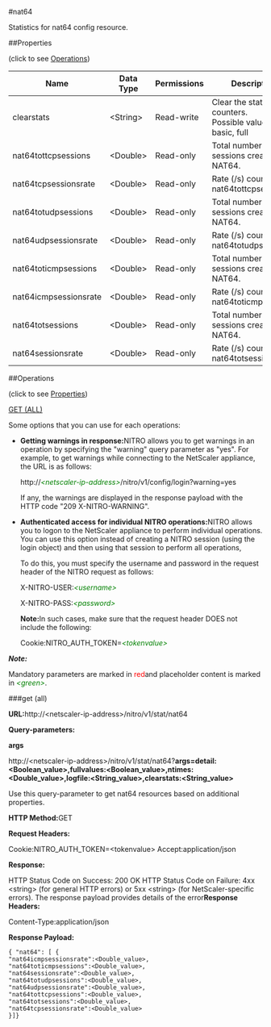 #nat64

Statistics for nat64 config resource.


##Properties 
<span>(click to see [Operations](#opera))</span>


<table><thead><tr><th>Name</th><th>Data Type</th><th>Permissions</th><th>Description</th></tr></thead><tbody><tr><td>clearstats</td><td>&lt;String></td><td>Read-write</td><td>Clear the statsistics / counters.<br>Possible values = basic, full</td></tr><tr><td>nat64tottcpsessions</td><td>&lt;Double></td><td>Read-only</td><td>Total number of TCP sessions created by NAT64.</td></tr><tr><td>nat64tcpsessionsrate</td><td>&lt;Double></td><td>Read-only</td><td>Rate (/s) counter for nat64tottcpsessions</td></tr><tr><td>nat64totudpsessions</td><td>&lt;Double></td><td>Read-only</td><td>Total number of UDP sessions created by NAT64.</td></tr><tr><td>nat64udpsessionsrate</td><td>&lt;Double></td><td>Read-only</td><td>Rate (/s) counter for nat64totudpsessions</td></tr><tr><td>nat64toticmpsessions</td><td>&lt;Double></td><td>Read-only</td><td>Total number of ICMP sessions created by NAT64.</td></tr><tr><td>nat64icmpsessionsrate</td><td>&lt;Double></td><td>Read-only</td><td>Rate (/s) counter for nat64toticmpsessions</td></tr><tr><td>nat64totsessions</td><td>&lt;Double></td><td>Read-only</td><td>Total number of sessions created by NAT64.</td></tr><tr><td>nat64sessionsrate</td><td>&lt;Double></td><td>Read-only</td><td>Rate (/s) counter for nat64totsessions</td></tr></tbody></table>
##Operations 
<span>(click to see [Properties](#prope))</span>


[GET (ALL)](#ge)


Some options that you can use for each operations:
<ul><li><p><b>Getting warnings in response:</b>NITRO allows you to get warnings in an operation by specifying the "warning" query parameter as "yes". For example, to get warnings while connecting to the NetScaler appliance, the URL is as follows:</p><p>http://<span style="color:green;font-style:italic;">&lt;netscaler-ip-address&gt;</span>/nitro/v1/config/login?warning=yes</p><p>If any, the warnings are displayed in the response payload with the HTTP code "209 X-NITRO-WARNING".</p></li><li><p><b>Authenticated access for individual NITRO operations:</b>NITRO allows you to logon to the NetScaler appliance to perform individual operations. You can use this option instead of creating a NITRO session (using the login object) and then using that session to perform all operations,</p><p>To do this, you must specify the username and password in the request header of the NITRO request as follows:</p><p>X-NITRO-USER:<span style="color:green;font-style:italic;">&lt;username&gt;</span></p><p>X-NITRO-PASS:<span style="color:green;font-style:italic;">&lt;password&gt;</span></p><p><b>Note:</b>In such cases, make sure that the request header DOES not include the following:</p><p>Cookie:NITRO_AUTH_TOKEN=<span style="color:green;font-style:italic;">&lt;tokenvalue&gt;</span></p></li></ul>



***Note:*** 
Mandatory parameters are marked in <span style="color:#FF0000;">red</span>and placeholder content is marked in <span style="color:green;font-style:italic">&lt;green&gt;</span>.

###get (all)



<b>URL:</b>http://&lt;netscaler-ip-address&gt;/nitro/v1/stat/nat64
<b>Query-parameters:</b>
<b>args</b>
http://&lt;netscaler-ip-address&gt;/nitro/v1/stat/nat64?<b>args=detail:&lt;Boolean_value&gt;,fullvalues:&lt;Boolean_value&gt;,ntimes:&lt;Double_value&gt;,logfile:&lt;String_value&gt;,clearstats:&lt;String_value&gt;</b>
Use this query-parameter to get nat64 resources based on additional properties.



<b>HTTP Method:</b>GET
<b>Request Headers:</b>

Cookie:NITRO_AUTH_TOKEN=&lt;tokenvalue&gt;Accept:application/json

<b>Response:</b>
HTTP Status Code on Success: 200 OKHTTP Status Code on Failure: 4xx &lt;string&gt; (for general HTTP errors) or 5xx &lt;string&gt; (for NetScaler-specific errors). The response payload provides details of the error<b>Response Headers:</b>

Content-Type:application/json

<b>Response Payload: </b>```{ "nat64": [ {"nat64icmpsessionsrate":<Double_value>,"nat64toticmpsessions":<Double_value>,"nat64sessionsrate":<Double_value>,"nat64totudpsessions":<Double_value>,"nat64udpsessionsrate":<Double_value>,"nat64tottcpsessions":<Double_value>,"nat64totsessions":<Double_value>,"nat64tcpsessionsrate":<Double_value>}]}```



